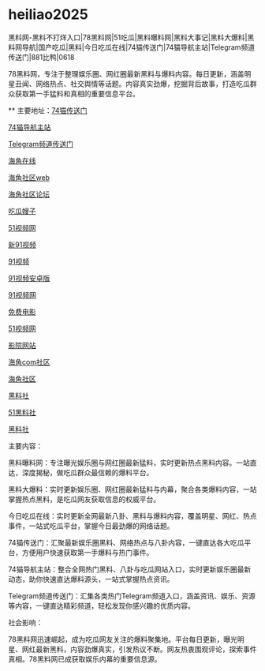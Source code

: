 # heiliao2025
黑料网-黑料不打烊入口|78黑料网|51吃瓜|黑料曝料网|黑料大事记|黑料大爆料|黑料网导航|国产吃瓜|黑料|今日吃瓜在线|74猫传送门|74猫导航主站|Telegram频道传送门|881比鸭|0618

78黑料网，专注于整理娱乐圈、网红圈最新黑料与爆料内容。每日更新，涵盖明星丑闻、网络热点、社交舆情等话题。内容真实劲爆，挖掘背后故事，打造吃瓜群众获取第一手猛料和真相的重要信息平台。

** 主要地址：<a href="https://74mao.com/">74猫传送门</a>

<a href="https://74mao.com/">74猫导航主站</a>

<a href="https://74mao.com/">Telegram频道传送门</a>

<a href="https://hj-335.pages.dev/">海角在线</a>

<a href="https://hj-337.pages.dev/">海角社区web</a>

<a href="https://hj-342.pages.dev/">海角社区论坛</a>

<a href="https://hj-344.pages.dev/">吃瓜嫂子</a>

<a href="https://hj-1301.pages.dev/">51视频网</a>

<a href="https://hj-700.pages.dev/">新91视频</a>

<a href="https://hj-712.pages.dev/">91视频</a>

<a href="https://hj-715.pages.dev/">91视频安卓版</a>

<a href="https://hj-686.pages.dev/">91视频网</a>

<a href="https://hj-689.pages.dev/">免费电影</a>

<a href="https://hj-1301.pages.dev/">51视频网</a>

<a href="https://hj-218.pages.dev/">影院网站</a>

<a href="https://hj-219.pages.dev/">海角com社区</a>

<a href="https://hj-224.pages.dev/">海角社区</a>

<a href="https://hls-15.pages.dev/">黑料社</a>

<a href="https://hls-17.pages.dev/">51黑料社</a>

<a href="https://hls-19.pages.dev/">黑料社</a>

主要内容：

黑料曝料网：专注曝光娱乐圈与网红圈最新猛料，实时更新热点黑料内容。一站直达，深度揭秘，做吃瓜群众最信赖的爆料平台。

黑料大爆料：实时更新娱乐圈、网红圈最新猛料与内幕，聚合各类爆料内容，一站掌握热点黑料，是吃瓜网友获取信息的权威平台。

今日吃瓜在线：实时更新全网最新八卦、黑料与爆料内容，覆盖明星、网红、热点事件，一站式吃瓜平台，掌握今日最劲爆的网络话题。

74猫传送门：汇聚最新娱乐圈黑料、网络热点与八卦内容，一键直达各大吃瓜平台，方便用户快速获取第一手爆料与热门事件。

74猫导航主站：整合全网热门黑料、八卦与吃瓜网站入口，实时更新娱乐圈最新动态，助你快速直达爆料源头，一站式掌握热点资讯。

Telegram频道传送门：汇集各类热门Telegram频道入口，涵盖资讯、娱乐、资源等内容，一键直达精彩频道，轻松发现你感兴趣的优质内容。

社会影响：

78黑料网迅速崛起，成为吃瓜网友关注的爆料聚集地。平台每日更新，曝光明星、网红最新黑料，内容劲爆真实，引发热议不断。网友热衷围观评论，探索事件真相。78黑料网已成获取娱乐内幕的重要信息源。
